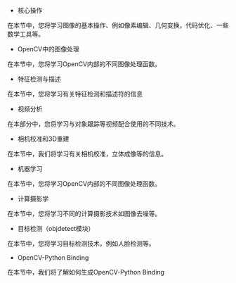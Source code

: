 - 核心操作

在本节中，您将学习图像的基本操作、例如像素编辑、几何变换，代码优化、一些数学工具等。

- OpenCV中的图像处理

在本节中，您将学习OpenCV内部的不同图像处理函数。

- 特征检测与描述

在本节中，您将学习有关特征检测和描述符的信息

- 视频分析

在本部分中，您将学习与对象跟踪等视频配合使用的不同技术。

- 相机校准和3D重建

在本节中，我们将学习有关相机校准，立体成像等的信息。

- 机器学习

 在本节中，您将学习OpenCV内部的不同图像处理函数。

- 计算摄影学

在本节中，您将学习不同的计算摄影技术如图像去噪等。

- 目标检测（objdetect模块）

在本节中，您将学习目标检测技术，例如人脸检测等。

- OpenCV-Python Binding

在本节中，我们将了解如何生成OpenCV-Python Binding
